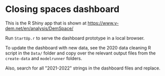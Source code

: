 Closing spaces dashboard
========================

This is the R Shiny app that is shown at https://www.v-dem.net/en/analysis/DemSpace/

Run `StartUp.r` to serve the dashboard prototype in a local browser. 

To update the dashboard with new data, see the 2020 data cleaning R script in the `Data/` folder and copy over the relevant output files from the `create-data` and `modelrunner` folders. 

Also, search for all "2021-2022" strings in the dashboard files and replace.
